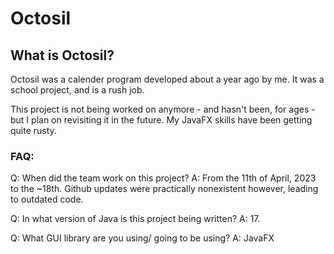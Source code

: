 # Octosil

## What is Octosil?
Octosil was a calender program developed about a year ago by me. It was a school project, and is a rush job.

This project is not being worked on anymore - and hasn't been, for ages - but I plan on revisiting it in the future. My JavaFX skills have been getting quite rusty.

<h3>FAQ:</h3>
Q: When did the team work on this project?
A: From the 11th of April, 2023 to the ~18th. Github updates were practically nonexistent however, leading to outdated code. 

Q: In what version of Java is this project being written?
A: 17.


Q: What GUI library are you using/ going to be using?
A: JavaFX



 
